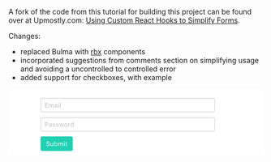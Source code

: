 
A fork of the code from this tutorial for building this project can be found over at Upmostly.com: [Using Custom React Hooks to Simplify Forms](https://upmostly.com/tutorials/using-custom-react-hooks-simplify-forms).

Changes:
  - replaced Bulma with [rbx](https://dfee.github.io/rbx) components
  - incorporated suggestions from comments section on simplifying usage and avoiding a uncontrolled to controlled error
  - added support for checkboxes, with example

![A login form built in React and rbx, using custom React Hooks to power the form](./screenshot.png?raw=true)
